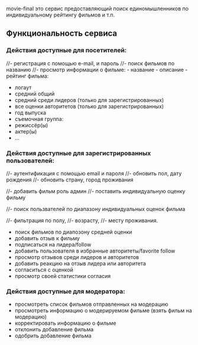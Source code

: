 movie-final это сервис предоставляющий поиск единомышленников по индивидуальному рейтингу фильмов и т.п.

## Функциональность сервиса

### Действия доступные для посетителей:

//- регистрация с помощью e-mail, и пароль
//- поиск фильмов по названию
//- просмотр информации о фильме: - название - описание - рейтинг фильма:

- логаут
- средний общий
- средний среди лидеров (только для зарегистрированных)
- все оценки авторитетов (только для зарегистрированных)
- год выпуска
- съемочная группа:
- режиссёр(ы)
- актер(ы)
- ...

### Действия доступные для зарегистрированных пользователей:

//- аутентификация с помощью email и пароля
//- обновить пол, дату рождения
//- обновить страну, город проживания

//- добавить фильм роль админ
//- поставить индивидуальную оценку фильму

//- поиск пользвателей по диапазону индивидуальных оценок фильма

//- фильтрация по полу,
//- возрасту,
//- месту проживания.

- поиск фильмов по диапозону средней оценки
- добавить отзыв к фильму
- подписаться на лидера/follow
- добавить пользователя в избранные авторитеты/favorite follow
- просмотр отзывов среди лидеров и авторитетов
- добавить реакцию на отзыв лидера или авторитета
- согласиться с оценкой
- просмотр своей статистики согласия

### Действия доступные для модератора:

- просмотреть список фильмов отправленных на модерацию
- просмотреть информацию о модерируемом фильме (взять фильм на модерацию)
- корректировать информацию о фильме
- отклонить добавление фильма
- одобрить добавление фильма
